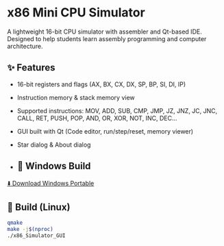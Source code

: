 # x86 Mini CPU Simulator

A lightweight 16-bit CPU simulator with assembler and Qt-based IDE.  
Designed to help students learn assembly programming and computer architecture.

## ✨ Features
- 16-bit registers and flags (AX, BX, CX, DX, SP, BP, SI, DI, IP)
- Instruction memory & stack memory view
- Supported instructions: MOV, ADD, SUB, CMP, JMP, JZ, JNZ, JC, JNC, CALL, RET, PUSH, POP, AND, OR, XOR, NOT, INC, DEC...
- GUI built with Qt (Code editor, run/step/reset, memory viewer)
- Star dialog & About dialog

- ## 🚀 Windows Build
[⬇️ Download Windows Portable]([https://github.com/B1gF1sh/x86-MINI_SIM/releases/download/v1.0.0/x86_Simulator_GUI_Windows.zip](https://github.com/B1gF1sh/x86-MINI_SIM/releases/tag/v1.0.0))


## 🚀 Build (Linux)
```bash
qmake
make -j$(nproc)
./x86_Simulator_GUI

